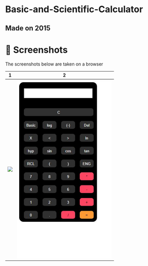 # Basic-and-Scientific-Calculator

## Made on 2015

# 📸 Screenshots
The screenshots below are taken on a browser

| 1 | 2|
|------|-------|
|<img src="./screenshots/Basics.jpg" width="300">|<img src="screenshots/scientific.jpg" width="300">|
